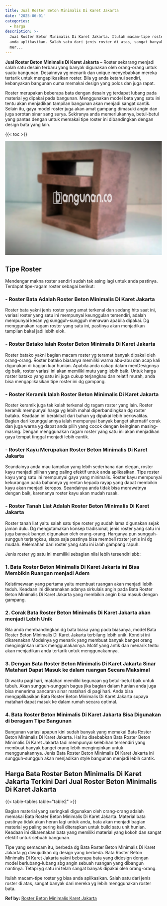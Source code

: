 ```yaml
---
title: Jual Roster Beton Minimalis Di Karet Jakarta
date: '2025-06-01'
categories:
  - harga
description: >-
  Jual Roster Beton Minimalis Di Karet Jakarta. Itulah macam-tipe roster yg bisa
  anda aplikasikan. Salah satu dari jenis roster di atas, sangat banyak dari
  mer...
---
```


**Jual Roster Beton Minimalis Di Karet Jakarta** – Roster sekarang menjadi salah satu desain terbaru yang banyak digunakan oleh orang-orang untuk suatu bangunan. Desainnya yg menarik dan unique menyebabkan mereka tertarik untuk mengaplikasikan roster. Bila yg anda ketahui sendiri, kebanyakan bangunan cuma memakai design yang polos dan juga rapat.

Roster merupakan beberapa bata dengan desain yg terdapat lubang pada material yg dipakai pada bangunan. Menggunakan model bata yang satu ini tentu akan menjadikan tampilan bangunan akan menjadi sangat cantik. Selain itu, gaya model roster juga akan amat gampang dimasuki angin dan juga sorotan sinar sang surya. Sekiranya anda memerlukannya, betul-betul yang pantas dengan untuk memakai tipe roster ini dibandingkan dengan design bata yang lain.

{{< toc >}}

![Jual Roster Beton Minimalis Di Karet Jakarta](/images/bata-roster-minimalis-30.png)

## Tipe Roster

Mendengar makna roster sendiri sudah tak asing lagi untuk anda pastinya. Terdapat tipe-ragam roster sebagai berikut:

### \- Roster Bata Adalah Roster Beton Minimalis Di Karet Jakarta

Roster bata yakni jenis roster yang amat terkenal dan sedang hits saat ini, variasi roster yang satu ini mempunyai keunggulan tersendiri, adalah mempunyai kesan yg sungguh-sungguh menawan apabila dipakai. Dg menggunakan ragam roster yang satu ini, pastinya akan menjadikan tampilan bakal jadi lebih elok.

### \- Roster Batako Ialah Roster Beton Minimalis Di Karet Jakarta

Roster batako yakni bagian macam roster yg teramat banyak dipakai oleh orang-orang. Roster batako biasanya memiliki warna abu-abu dan acap kali digunakan di bagian luar hunian. Apabila anda cakap dalam menDesignnya dg baik, roster variasi ini akan memiliki mutu yang lebih baik. Untuk harga roster batako yang satu ini juga cukup terjangkau dan relatif murah, anda bisa mengaplikasikan tipe roster ini dg gampang.

### \- Roster Keramik Ialah Roster Beton Minimalis Di Karet Jakarta

Roster keramik juga tak kalah terkenal dg ragam roster yang lain. Roster keramik mempunyai harga yg lebih mahal diperbandingkan dg roster batako. Keadaan ini berakibat dari bahan yg dipakai lebih berkwalitas. Bagian dari keunggulannya ialah mempunyai banyak banget alternatif corak dan juga warna yg dapat anda pilih yang cocok dengan keinginan masing-masing. Dengan menggunakan ragam roster yang satu ini akan menjadikan gaya tempat tinggal menjadi lebih cantik.

### \- Roster Kayu Merupakan Roster Beton Minimalis Di Karet Jakarta

Seandainya anda mau tampilan yang lebih sederhana dan elegan, roster kayu menjadi pilihan yang paling efektif untuk anda aplikasikan. Tipe roster kayu yang satu ini mempunyai gaya yang minimalis. Roster kayu mempunyai kekurangan pada bahannya yg rentan kepada rayap yang dapat membikin kayu akan menjadi keropos. Seandainya anda tidak bisa merawatnya dengan baik, karenanya roster kayu akan mudah rusak.

### \- Roster Tanah Liat Adalah Roster Beton Minimalis Di Karet Jakarta

Roster tanah liat yaitu salah satu tipe roster yg sudah lama digunakan sejak jaman dulu. Dg mengutamakan konsep tradisional, jenis roster yang satu ini juga banyak banget digunakan oleh orang-orang. Harganya pun sungguh-sungguh terjangkau, siapa saja pastinya bisa membeli roster jenis ini dg mudah. Kelemahan dari roster yang satu ini ialah gampang rapuh.

Jenis roster yg satu ini memiliki sebagian nilai lebih tersendiri sbb:

### 1\. Bata Roster Beton Minimalis Di Karet Jakarta ini Bisa Membikin Ruangan menjadi Adem

Keistimewaan yang pertama yaitu membuat ruangan akan menjadi lebih teduh. Keadaan ini dikarenakan adanya sirkulais angin pada Bata Roster Beton Minimalis Di Karet Jakarta yang membikin angin bisa masuk dengan gampang.

### 2\. Corak Bata Roster Beton Minimalis Di Karet Jakarta akan menjadi Lebih Unik

Bila anda membandingkan dg bata biasa yang pada biasanya, model Bata Roster Beton Minimalis Di Karet Jakarta terbilang lebih unik. Kondisi ini dikarenakan Modelnya yg menarik yang membuat banyak banget orang menginginkan untuk menggunakannya. Motif yang antik dan menarik tentu akan menjadikan anda tertarik untuk menggunakannya.

### 3\. Dengan Bata Roster Beton Minimalis Di Karet Jakarta Sinar Matahari Dapat Masuk ke dalam ruangan Secara Maksimal

Di waktu pagi hari, matahari memiliki kegunaan yg betul-betul baik untuk tubuh. Akan sungguh-sungguh bagus jika bagian dalam hunian anda juga bisa menerima pancaran sinar matahari di pagi hari. Anda bisa mengaplikasikan Bata Roster Beton Minimalis Di Karet Jakarta supaya matahari dapat masuk ke dalam rumah secara optimal.

### 4\. Bata Roster Beton Minimalis Di Karet Jakarta Bisa Digunakan di beragam Tipe Bangunan

Bangunan variasi apapun kini sudah banyak yang memakai Bata Roster Beton Minimalis Di Karet Jakarta. Hal itu disebabkan Bata Roster Beton Minimalis Di Karet Jakarta tadi mempunyai kelebihan tersendiri yang membuat banyak banget orang lebih menginginkan untuk menggunakannya. Jenis Bata Roster Beton Minimalis Di Karet Jakarta ini sungguh-sungguh akan menjadikan style bangunan menjadi lebih cantik.

## Harga Bata Roster Beton Minimalis Di Karet Jakarta Terkini Dari Jual Roster Beton Minimalis Di Karet Jakarta

{{< table-tables table="table2" >}}

Bagian material yang seringkali digunakan oleh orang-orang adalah memakai Bata Roster Beton Minimalis Di Karet Jakarta. Material bata pastinya tidak akan heran lagi untuk anda, bata akan menjadi bagian material yg paling sering kali diterapkan untuk build satu unit hunian. Keadaan ini dikarenakan bata yang memiliki material yang kokoh dan sangat efektif untuk sebuah bangunan.

Tipe yang semacam itu, berbeda dg Bata Roster Beton Minimalis Di Karet Jakarta yg diwujudkan dg design yang berbeda. Bata Roster Beton Minimalis Di Karet Jakarta yakni beberapa bata yang didesign dengan model berlubang-lubang sbg angin sebuah ruangan yang dibangun nantinya. Tetapi yg satu ini telah sangat banyak dipakai oleh orang-orang.

Itulah macam-tipe roster yg bisa anda aplikasikan. Salah satu dari jenis roster di atas, sangat banyak dari mereka yg lebih menggunakan roster bata.

**Ref by:** [Roster Beton Minimalis Karet Jakarta](https://id.wikipedia.org/wiki/Roster)
